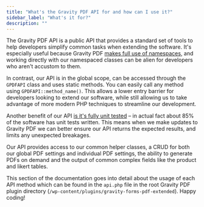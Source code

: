 ```yaml
---
title: "What's the Gravity PDF API for and how can I use it?"
sidebar_label: "What's it for?"
description: ""
---
```


The Gravity PDF API is a public API that provides a standard set of tools to help developers simplify common tasks when extending the software. It's especially useful because Gravity PDF [makes full use of namespaces](http://php.net/manual/en/language.namespaces.php), and working directly with our namespaced classes can be alien for developers who aren't accustom to them. 

In contrast, our API is in the global scope, can be accessed through the `GPDFAPI` class and uses static methods. You can easily call any method using `GPDFAPI::method_name()`. This allows a lower entry barrier for developers looking to extend our software, while still allowing us to take advantage of more modern PHP techniques to streamline our development.

Another benefit of our API [is it's fully unit tested](http://www.sitepoint.com/tutorial-introduction-to-unit-testing-in-php-with-phpunit/) – in actual fact about 85% of the software has unit tests written. This means when we make updates to Gravity PDF we can better ensure our API returns the expected results, and limits any unexpected breakages. 

Our API provides access to our common helper classes, a CRUD for both our global PDF settings and individual PDF settings, the ability to generate PDFs on demand and the output of common complex fields like the product and likert tables. 

This section of the documentation goes into detail about the usage of each API method which can be found in the `api.php` file in the root Gravity PDF plugin directory (`/wp-content/plugins/gravity-forms-pdf-extended`). Happy coding!